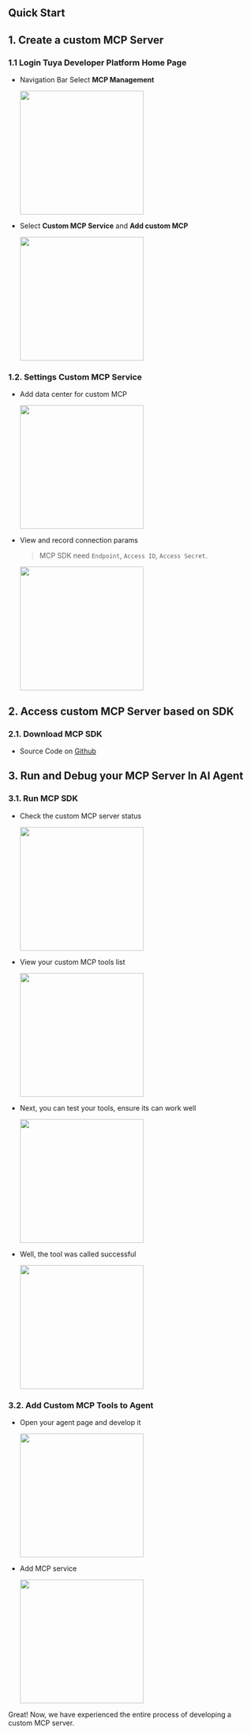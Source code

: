 ## Quick Start

## 1. Create a custom MCP Server
### 1.1 Login Tuya Developer Platform **Home Page**
- Navigation Bar Select **MCP Management**

    <img src="https://images.tuyacn.com/content-platform/hestia/1754479490a690fcb7d31.png" height="250"/>
- Select **Custom MCP Service** and **Add custom MCP**

    <img src="https://images.tuyacn.com/content-platform/hestia/175447956201b88f7a5a1.png" height="250"/>

### 1.2. Settings Custom MCP Service
- Add data center for custom MCP

    <img src="https://images.tuyacn.com/content-platform/hestia/175447967322a3f1ca783.png" height="250"/>
- View and record connection params
    > MCP SDK need `Endpoint`, `Access ID`,  `Access Secret`.

    <img src="https://images.tuyacn.com/content-platform/hestia/1754479844874b94cb4a7.png" height="250"/>

## 2. Access custom MCP Server based on SDK
### 2.1. Download MCP SDK
- Source Code on [Github](https://github.com/tuya/tuya-mcp-sdk.git)

## 3. Run and Debug your MCP Server In AI Agent
### 3.1. Run MCP SDK
- Check the custom MCP server status

    <img src="https://images.tuyacn.com/content-platform/hestia/1754480133d1e89fe8357.png" height="250"/>
- View your custom MCP tools list

    <img src="https://images.tuyacn.com/content-platform/hestia/1754480275aaa496cdafd.png" height="250"/>
- Next, you can test your tools, ensure its can work well

    <img src="https://images.tuyacn.com/content-platform/hestia/1754480486b0592694f32.png" height="250"/>
- Well, the tool was called successful

    <img src="https://images.tuyacn.com/content-platform/hestia/175448037262132efc2d5.png" height="250"/>

### 3.2. Add Custom MCP Tools to Agent
- Open your agent page and develop it

    <img src="https://images.tuyacn.com/content-platform/hestia/17544806720f313d413bc.png" height="250"/>
- Add MCP service

    <img src="https://images.tuyacn.com/content-platform/hestia/17544806190570be00467.png" height="250"/>

Great! Now, we have experienced the entire process of developing a custom MCP server.